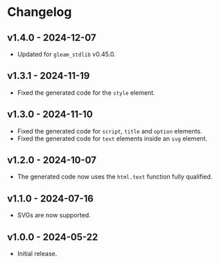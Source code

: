 # Changelog

## v1.4.0 - 2024-12-07

- Updated for `gleam_stdlib` v0.45.0.

## v1.3.1 - 2024-11-19

- Fixed the generated code for the `style` element.

## v1.3.0 - 2024-11-10

- Fixed the generated code for `script`, `title` and `option` elements.
- Fixed the generated code for `text` elements inside an `svg` element.

## v1.2.0 - 2024-10-07

- The generated code now uses the `html.text` function fully qualified.

## v1.1.0 - 2024-07-16

- SVGs are now supported.

## v1.0.0 - 2024-05-22

- Initial release.
